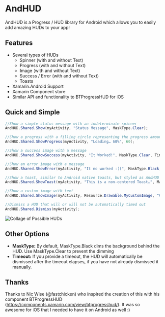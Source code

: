 AndHUD
==========

AndHUD is a Progress / HUD library for Android which allows you to easily add amazing HUDs to your app!


Features
--------
 - Several types of HUDs
   - Spinner (with and without Text)
   - Progress (with and without Text)
   - Image (with and without Text)
   - Success / Error (with and without Text)
   - Toasts
 - Xamarin.Android Support
 - Xamarin Component store
 - Similar API and functionality to BTProgressHUD for iOS
 

Quick and Simple
----------------
```csharp
//Show a simple status message with an indeterminate spinner
AndHUD.Shared.Show(myActivity, "Status Message", MaskType.Clear);

//Show a progress with a filling circle representing the progress amount
AndHUD.Shared.ShowProgress(myActivity, "Loading… 60%", 60);

//Show a success image with a message
AndHUD.Shared.ShowSuccess(myActivity, "It Worked!", MaskType.Clear, TimeSpan.FromSeconds(2));

//Show an error image with a message
AndHUD.Shared.ShowError(myActivity, "It no worked :()", MaskType.Black, TimeSpan.FromSeconds(2));

//Show a toast, similar to Android native toasts, but styled as AndHUD
AndHUD.Shared.ShowToast(myActivity, "This is a non-centered Toast…", MaskType.Clear, TimeSpan.FromSeconds(2));

//Show a custom image with text
AndHUD.Shared.ShowImage(myActivity, Resource.Drawable.MyCustomImage, "Custom");

//Dismiss a HUD that will or will not be automatically timed out
AndHUD.Shared.Dismiss(myActivity);
```

![Collage of Possible HUDs](https://raw.github.com/Redth/AndHUD/master/Art/Collage.png)

Other Options
-------------
 - **MaskType:** By default, MaskType.Black dims the background behind the HUD.  Use MaskType.Clear to prevent the dimming
 - **Timeout:** If you provide a timeout, the HUD will automatically be dismissed after the timeout elapses, if you have not already dismissed it manually.



Thanks
------
Thanks to Nic Wise (@fastchicken) who inspired the creation of this with his component BTProgressHUD (https://components.xamarin.com/view/btprogresshud/).  It was so awesome for iOS that I needed to have it on Android as well :)


